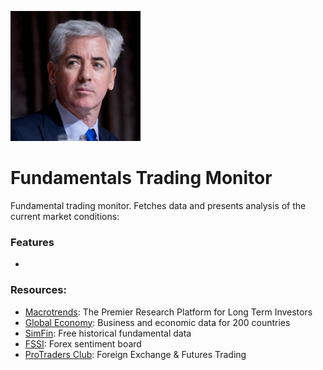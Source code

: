 ![Ackman](resources/ackman.png)

# Fundamentals Trading Monitor

Fundamental trading monitor. Fetches data and presents analysis of the current market conditions:


### Features

- 


### Resources:

- [Macrotrends](https://www.macrotrends.net/): The Premier Research Platform for Long Term Investors
- [Global Economy](https://www.theglobaleconomy.com/): Business and economic data for 200 countries
- [SimFin](https://simfin.com/): Free historical fundamental data
- [FSSI](https://fxssi.com/): Forex sentiment board
- [ProTraders Club](https://protradersclub.com/): Foreign Exchange & Futures Trading